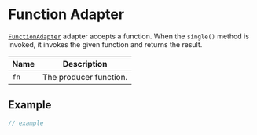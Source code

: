 # Function Adapter

[`FunctionAdapter`](broken-reference) adapter accepts a function. When the `single()` method is invoked, it invokes the given function and returns the result.

| Name | Description            |
| ---- | ---------------------- |
| `fn` | The producer function. |

## Example

```typescript
// example
```
